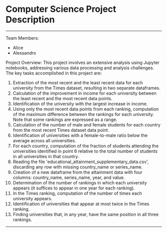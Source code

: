 # Computer Science Project Description
-------------------------------------

Team Members:
- Alice
- Alessandro

Project Overview:
This project involves an extensive analysis using Jupyter notebooks, addressing various data processing and analysis challenges. The key tasks accomplished in this project are:

1. Extraction of the most recent and the least recent data for each university from the Times dataset, resulting in two separate dataframes.
2. Calculation of the improvement in income for each university between the least recent and the most recent data points.
3. Identification of the university with the largest increase in income.
4. Using only the most recent data points from each ranking, computation of the maximum difference between the rankings for each university. Note that some rankings are expressed as a range.
5. Calculation of the number of male and female students for each country from the most recent Times dataset data point.
6. Identification of universities with a female-to-male ratio below the average across all universities.
7. For each country, computation of the fraction of students attending the universities identified in point 6 relative to the total number of students in all universities in that country.
8. Reading the file 'educational_attainment_supplementary_data.csv', discarding any row with missing country_name or series_name.
9. Creation of a new dataframe from the attainment data with four columns: country_name, series_name, year, and value.
10. Determination of the number of rankings in which each university appears (it suffices to appear in one year for each ranking).
11. In the Times ranking, computation of the number of times each university appears.
12. Identification of universities that appear at most twice in the Times ranking.
13. Finding universities that, in any year, have the same position in all three rankings.

-------------------------------------

